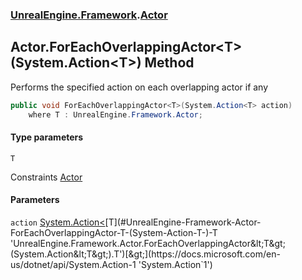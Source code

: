 ### [UnrealEngine.Framework](./UnrealEngine-Framework.md 'UnrealEngine.Framework').[Actor](./Actor.md 'UnrealEngine.Framework.Actor')
## Actor.ForEachOverlappingActor&lt;T&gt;(System.Action&lt;T&gt;) Method
Performs the specified action on each overlapping actor if any  
```csharp
public void ForEachOverlappingActor<T>(System.Action<T> action)
    where T : UnrealEngine.Framework.Actor;
```
#### Type parameters
<a name='UnrealEngine-Framework-Actor-ForEachOverlappingActor-T-(System-Action-T-)-T'></a>
`T`  

Constraints [Actor](./Actor.md 'UnrealEngine.Framework.Actor')  
  
#### Parameters
<a name='UnrealEngine-Framework-Actor-ForEachOverlappingActor-T-(System-Action-T-)-action'></a>
`action` [System.Action&lt;](https://docs.microsoft.com/en-us/dotnet/api/System.Action-1 'System.Action`1')[T](#UnrealEngine-Framework-Actor-ForEachOverlappingActor-T-(System-Action-T-)-T 'UnrealEngine.Framework.Actor.ForEachOverlappingActor&lt;T&gt;(System.Action&lt;T&gt;).T')[&gt;](https://docs.microsoft.com/en-us/dotnet/api/System.Action-1 'System.Action`1')  
  
